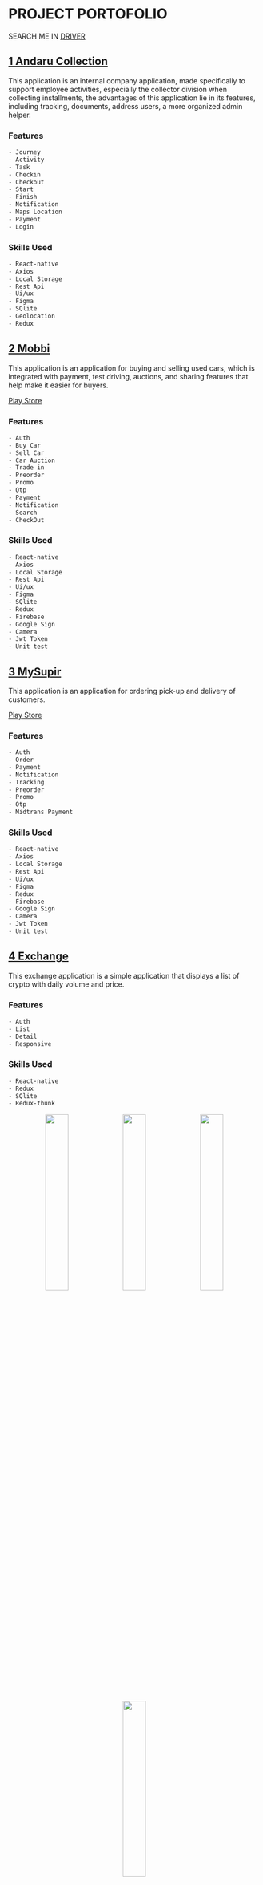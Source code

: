 # PROJECT PORTOFOLIO

SEARCH ME IN [DRIVER](https://drive.google.com/drive/folders/1AGourakQyBU_ZRR5103rYIzBZ-KGE9UT?usp=sharing)

## [1 Andaru Collection](#private)

This application is an internal company application, made specifically to support employee activities, especially the collector division when collecting installments, the advantages of this application lie in its features, including tracking, documents, address users, a more organized admin helper.

### Features
```sh
- Journey
- Activity
- Task
- Checkin
- Checkout
- Start
- Finish
- Notification
- Maps Location
- Payment
- Login
```

### Skills Used
```sh
- React-native 
- Axios
- Local Storage
- Rest Api
- Ui/ux
- Figma
- SQlite
- Geolocation
- Redux
```

## [2 Mobbi](https://play.google.com/store/apps/details?id=com.astra.mobil88)

This application is an application for buying and selling used cars, which is integrated with payment, test driving, auctions, and sharing features that help make it easier for buyers.

[Play Store](https://play.google.com/store/apps/details?id=com.astra.mobil88) 

### Features
```sh
- Auth
- Buy Car
- Sell Car
- Car Auction
- Trade in
- Preorder
- Promo
- Otp
- Payment
- Notification
- Search
- CheckOut
```

### Skills Used
```sh
- React-native 
- Axios
- Local Storage
- Rest Api
- Ui/ux
- Figma
- SQlite
- Redux
- Firebase
- Google Sign
- Camera
- Jwt Token
- Unit test 
```

## [3 MySupir](https://play.google.com/store/apps/details?id=com.driver.mysupir)

This application is an application for ordering pick-up and delivery of customers.

[Play Store](https://play.google.com/store/apps/details?id=com.driver.mysupir)

### Features
```sh
- Auth
- Order
- Payment
- Notification
- Tracking
- Preorder
- Promo
- Otp
- Midtrans Payment
```

### Skills Used
```sh
- React-native 
- Axios
- Local Storage
- Rest Api
- Ui/ux
- Figma
- Redux
- Firebase
- Google Sign
- Camera
- Jwt Token
- Unit test 
```


## [4 Exchange](https://github.com/eldirb21/TestMobile)

This exchange application is a simple application that displays a list of crypto with daily volume and price.

### Features
```sh
- Auth
- List
- Detail
- Responsive
```

### Skills Used
```sh
- React-native
- Redux
- SQlite
- Redux-thunk
```
<p align="center">
    <img src="Exchange/signin.png" width="30%"> 
    <img src="Exchange/list.png" width="30%"> 
    <img src="Exchange/detail.png" width="30%" >
    <img src="Exchange/responsive.png" width="30%" >
</p>

## [5 Contact](https://github.com/eldirb21/Contact)

This application is a contact application where users can be added and their data can also be changed, what makes it simple is that users can be searched easily.

### Features
```sh
- List
- Detail
- Search
- Add
- Edit
```

### Skills Used
```sh
- React-native
- Redux
- Redux-thunk
- Jest
```

<p align="center">
    <img src="Contact/contact-list.png" width="30%"> 
    <img src="Contact/contact-list-with-search.png" width="30%"> 
    <img src="Contact/contact-detail.png" width="30%" >
    <img src="Contact/contact-edit.png" width="30%" >
    <img src="Contact/contact-add.png" width="30%" >
</p>

## [6 BookStore](https://github.com/eldirb21/Book-Store)

This application is an online book selling application, where it is hoped that the books purchased can be obtained physically and also digitally, making it easier for users and attracting users to read books anywhere.

### Features
```sh
- List
- Detail
- Search
- Notification
- Payment
- History
```

### Skills Used
```sh
- React-native
```

<p align="center">
    <img src="BookStore/signin.jpeg" width="30%" >
    <img src="BookStore/home.jpeg" width="30%"> 
    <img src="BookStore/search.jpeg" width="30%" >
    <img src="BookStore/notification.jpeg" width="30%"> 
    <img src="BookStore/payment-detail.jpeg" width="30%" >
    <img src="BookStore/payment-history.jpeg" width="30%" >
</p>

## [7 Movies](https://github.com/eldirb21/Movies)

This movies application is an application that is designed to be simple for users or users, the goal is to make it easier for users to search and book movies they want to watch, the advantage of this application is that users can choose based on the best rating, so the movies they watch don't disappoint.

### Features
```sh
- List
- Detail
- Settings
- Multi Language
- Multi Background Mode
```

### Skills Used
```sh
- React-native
- Redux
- Redux-Saga
- Axios
- I18next
- Local Storage
- Rest Api
```

<p align="center">
    <img src="Movies/movies.jpeg" width="30%"> 
    <img src="Movies/movies-detail.jpeg" width="30%"> 
    <img src="Movies/movies-profile.jpeg" width="30%" >
    <img src="Movies/movies-dark.jpeg" width="30%" >
    <img src="Movies/movies-detail-dark.jpeg" width="30%" >
    <img src="Movies/movies-profile-dark.jpeg" width="30%" >
</p>

## [8 TemuAkrab](https://github.com/eldirb21/TEMUAKRAB)

This application is a scanning application for invited guests, you can search based on data in the backoffice or via a qr code scan, and will display the number of guests, table numbers, and the number who have arrived.

### Features
```sh
- List Search
- Scann barcode
- Discription Table
```

### Skills Used
```sh
- React-native 
- Axios
- Local Storage
- Rest Api
```

<p align="center">
    <img src="TemuAkrab/search-user.jpeg" width="24%"> 
    <img src="TemuAkrab/list-user.jpeg" width="24%"> 
    <img src="TemuAkrab/form-kedatangan.jpeg" width="24%" >
    <img src="TemuAkrab/form-input-kedatangan.jpeg" width="24%" >
</p> 